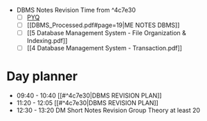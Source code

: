 - DBMS Notes Revision Time from ^4c7e30
	- [ ] [PYQ](https://practicepaper.in/gate-cse/normal-form?page_no=5)
	- [ ] [[DBMS_Processed.pdf#page=19|ME NOTES DBMS]]
	- [ ] [[5 Database Management System - File Organization & Indexing.pdf]]
	- [ ] [[4 Database Management System - Transaction.pdf]]

# Day planner

- 09:40 - 10:40 [[#^4c7e30|DBMS REVISION PLAN]]
- 11:20 - 12:05 [[#^4c7e30|DBMS REVISION PLAN]]
- 12:30 - 13:20 DM Short Notes Revision Group Theory at least 20
